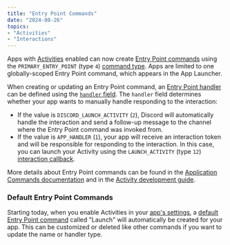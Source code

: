 ```yaml
---
title: "Entry Point Commands"
date: "2024-08-26"
topics:
- "Activities"
- "Interactions"
---
```


Apps with [Activities](/docs/activities/overview) enabled can now create [Entry Point commands](/docs/interactions/application-commands#entry-point-commands) using the `PRIMARY_ENTRY_POINT` (type `4`) [command type](/docs/interactions/application-commands#application-command-object-application-command-types). Apps are limited to one globally-scoped Entry Point command, which appears in the App Launcher.

When creating or updating an Entry Point command, an [Entry Point handler](/docs/interactions/application-commands#application-command-object-entry-point-command-handler-types) can be defined using the [`handler` field](/docs/interactions/application-commands#application-command-object-application-command-structure). The `handler` field determines whether your app wants to manually handle responding to the interaction:
- If the value is `DISCORD_LAUNCH_ACTIVITY` (`2`), Discord will automatically handle the interaction and send a follow-up message to the channel where the Entry Point command was invoked from.
- If the value is `APP_HANDLER` (`1`), your app will receive an interaction token and will be responsible for responding to the interaction. In this case, you can launch your Activity using the `LAUNCH_ACTIVITY` (type `12`) [interaction callback](/docs/interactions/receiving-and-responding#interaction-response-object-interaction-callback-type).

More details about Entry Point commands can be found in the [Application Commands documentation](/docs/interactions/application-commands#entry-point-commands) and in the [Activity development guide](/docs/activities/development-guides#setting-up-an-entry-point-command).

### Default Entry Point Commands

Starting today, when you enable Activities in your [app's settings](http://discord.com/developers/applications), a [default Entry Point command](/docs/interactions/application-commands#default-entry-point-command) called "Launch" will automatically be created for your app. This can be customized or deleted like other commands if you want to update the name or handler type.